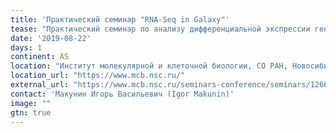 ```yaml
---
title: 'Практический семинар "RNA-Seq in Galaxy"' 
tease: "Практический семинар по анализу дифференциальной экспрессии генов с использованием данных высокопроизводительного секвенирования."
date: '2019-08-22'
days: 1
continent: AS
location: "Институт молекулярной и клеточной биологии, СО РАН, Новосибирск, Россия"
location_url: "https://www.mcb.nsc.ru/"
external_url: "https://www.mcb.nsc.ru/seminars-conference/seminars/1266"
contact: 'Макунин Игорь Васильевич (Igor Makunin)'
image: ""
gtn: true
---
```


